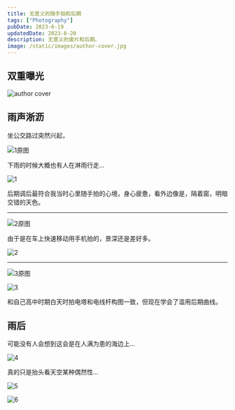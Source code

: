 ```yaml
---
title: 无意义的随手拍和后期
tags: ["Photography"]
pubDate: 2023-6-19
updatedDate: 2023-8-20
description: 无意义的废片和后期。
image: /static/images/author-cover.jpg
---
```


## 双重曝光

![author cover](/static/images/author-cover.jpg)

## 雨声淅沥

坐公交路过突然兴起，

![1原图](/static/photos/1.jpg)

下雨的时候大概也有人在淋雨行走...

![1](/static/photos/01.jpg)

后期调后最符合我当时心里随手拍的心境，身心疲惫，看外边像是，隔着窗，明暗交错的天色。

---

![2原图](/static/photos/2.jpg)

由于是在车上快速移动用手机拍的，景深还是差好多。

![2](/static/photos/02.jpg)

---

![3原图](/static/photos/3.jpg)

![3](/static/photos/03.jpg)

和自己高中时期白天时拍电塔和电线杆构图一致，但现在学会了滥用后期曲线。

## 雨后

可能没有人会想到这会是在人满为患的海边上...

![4](/static/photos/04.jpg)

真的只是抬头看天空某种偶然性...

![5](/static/photos/05.jpg)

![6](/static/photos/06.jpg)
